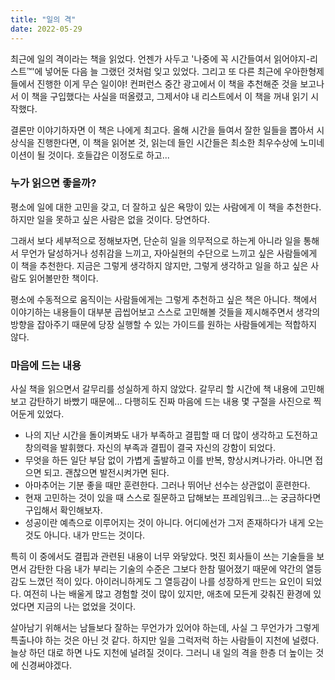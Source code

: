 ```yaml
---
title: "일의 격"
date: 2022-05-29
---
```


최근에 일의 격이라는 책을 읽었다. 언젠가 사두고 '나중에 꼭 시간들여서 읽어야지-리스트™️'에 넣어둔 다음 늘 그랬던 것처럼 잊고 있었다. 그리고 또 다른 최근에 우아한형제들에서 진행한 이게 무슨 일이야! 컨퍼런스 중간 광고에서 이 책을 추천해준 것을 보고나서 이 책을 구입했다는 사실을 떠올렸고, 그제서야 내 리스트에서 이 책을 꺼내 읽기 시작했다.

결론만 이야기하자면 이 책은 나에게 최고다. 올해 시간을 들여서 잘한 일들을 뽑아서 시상식을 진행한다면, 이 책을 읽어본 것, 읽는데 들인 시간들은 최소한 최우수상에 노미네이션이 될 것이다. 호들갑은 이정도로 하고...

### 누가 읽으면 좋을까?

평소에 일에 대한 고민을 갖고, 더 잘하고 싶은 욕망이 있는 사람에게 이 책을 추천한다. 하지만 일을 못하고 싶은 사람은 없을 것이다. 당연하다.

그래서 보다 세부적으로 정해보자면, 단순히 일을 의무적으로 하는게 아니라 일을 통해서 무언가 달성하거나 성취감을 느끼고, 자아실현의 수단으로 느끼고 싶은 사람들에게 이 책을 추천한다. 지금은 그렇게 생각하지 않지만, 그렇게 생각하고 일을 하고 싶은 사람도 읽어볼만한 책이다.

평소에 수동적으로 움직이는 사람들에게는 그렇게 추천하고 싶은 책은 아니다. 책에서 이야기하는 내용들이 대부분 곱씹어보고 스스로 고민해볼 것들을 제시해주면서 생각의 방향을 잡아주기 때문에 당장 실행할 수 있는 가이드를 원하는 사람들에게는 적합하지 않다.

### 마음에 드는 내용

사실 책을 읽으면서 갈무리를 성실하게 하지 않았다. 갈무리 할 시간에 책 내용에 고민해보고 감탄하기 바빴기 때문에... 다행히도 진짜 마음에 드는 내용 몇 구절을 사진으로 찍어둔게 있었다.

- 나의 지난 시간을 돌이켜봐도 내가 부족하고 결핍할 때 더 많이 생각하고 도전하고 창의력을 발휘했다. 자신의 부족과 결핍이 결국 자신의 강함이 되었다.
- 무엇을 하든 일단 부담 없이 가볍게 출발하고 이를 반복, 향상시켜나가라. 아니면 접으면 되고. 괜찮으면 발전시켜가면 된다.
- 아마추어는 기분 좋을 때만 훈련한다. 그러나 뛰어난 선수는 상관없이 훈련한다.
- 현재 고민하는 것이 있을 때 스스로 질문하고 답해보는 프레임워크...는 궁금하다면 구입해서 확인해보자.
- 성공이란 예측으로 이루어지는 것이 아니다. 어디에선가 그저 존재하다가 내게 오는 것도 아니다. 내가 만드는 것이다.

특히 이 중에서도 결핍과 관련된 내용이 너무 와닿았다. 멋진 회사들이 쓰는 기술들을 보면서 감탄한 다음 내가 부리는 기술의 수준은 그보다 한참 떨어졌기 때문에 약간의 열등감도 느꼈던 적이 있다. 아이러니하게도 그 열등감이 나를 성장하게 만드는 요인이 되었다. 여전히 나는 배울게 많고 경험할 것이 많이 있지만, 애초에 모든게 갖춰진 환경에 있었다면 지금의 나는 없었을 것이다.

살아남기 위해서는 남들보다 잘하는 무언가가 있어야 하는데, 사실 그 무언가가 그렇게 특출나야 하는 것은 아닌 것 같다. 하지만 일을 그럭저럭 하는 사람들이 지천에 널렸다. 늘상 하던 대로 하면 나도 지천에 널려질 것이다. 그러니 내 일의 격을 한층 더 높이는 것에 신경써야겠다.
